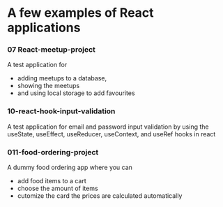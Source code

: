 # A few examples of React applications

### 07 React-meetup-project
A test application for 
- adding meetups to a database, 
- showing the meetups 
- and using local storage to add favourites

### 10-react-hook-input-validation
A test application for email and password input validation by using the useState, useEffect, useReducer, useContext, and useRef hooks in react

### 011-food-ordering-project
A dummy food ordering app where you can 
- add food items to a cart
- choose the amount of items
- cutomize the card
the prices are calculated automatically
